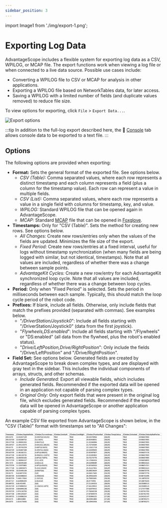 ```yaml
---
sidebar_position: 3
---
```


import Image1 from './img/export-1.png';

# Exporting Log Data

AdvantageScope includes a flexible system for exporting log data as a CSV, WPILOG, or MCAP file. The export functions work when viewing a log file or when connected to a live data source. Possible use cases include:

- Converting a WPILOG file to CSV or MCAP for analysis in other applications.
- Exporting a WPILOG file based on NetworkTables data, for later access.
- Saving a WPILOG with a limited number of fields (and duplicate values removed) to reduce file size.

To view options for exporting, click `File` > `Export Data...`.

<img src={Image1} alt="Export options" height="250" />

:::tip
In addition to the full-log export described here, the 💬 [Console](../tab-reference/console.md) tab allows console data to be exported to a text file.
:::

## Options

The following options are provided when exporting:

- **Format:** Sets the general format of the exported file. See options below.
  - _CSV (Table):_ Comma separated values, where each row represents a distinct timestamp and each column represents a field (plus a column for the timestamp value). Each row can represent a value in multiple fields.
  - _CSV (List):_ Comma separated values, where each row represents a value in a single field with columns for timestamp, key, and value.
  - _WPILOG:_ Standard WPILOG file that can be opened again in AdvantageScope.
  - _MCAP:_ Standard [MCAP](https://mcap.dev) file that can be opened in [Foxglove](https://foxglove.dev).
- **Timestamps:** Only for "CSV (Table)". Sets the method for creating new rows. See options below.
  - _All Changes:_ Create new rows/entries only when the values of the fields are updated. Minimizes the file size of the export.
  - _Fixed Period:_ Create new rows/entries at a fixed interval, useful for logs without timestamp synchronization (when many fields are being logged with similar, but not identical, timestamps). Note that all values are included, regardless of whether there was a change between sample points.
  - _AdvantageKit Cycles:_ Create a new row/entry for each AdvantageKit synchronized loop cycle. Note that all values are included, regardless of whether there was a change between loop cycles.
- **Period:** Only when "Fixed Period" is selected. Sets the period in milliseconds between each sample. Typically, this should match the loop cycle period of the robot code.
- **Prefixes:** If blank, include all fields. Otherwise, only include fields that match the prefixes provided (separated with commas). See examples below.
  - "_/DriverStation/Joystick0_": Include all fields starting with "/DriverStation/Joystick0" (data from the first joystick).
  - "_Flywheels,DS:enabled_": Include all fields starting with "/Flywheels" or "DS:enabled" (all data from the flywheel, plus the robot's enabled status).
  - "_Drive/LeftPosition,Drive/RightPosition_": Only include the fields "/Drive/LeftPosition" and "/Drive/RightPosition".
- **Field Set:** See options below. Generated fields are created by AdvantageScope to break down complex types, and are displayed with gray text in the sidebar. This includes the individual components of arrays, structs, and other schemas.
  - _Include Generated:_ Export all viewable fields, which includes generated fields. Recommended if the exported data will be opened in an application not capable of parsing complex types.
  - _Original Only:_ Only export fields that were present in the original log file, which excludes generated fields. Recommended if the exported data will be opened in AdvantageScope or another application capable of parsing complex types.

An example CSV file exported from AdvantageScope is shown below, in the "CSV (Table)" format with timestamps set to "All Changes":

![CSV table](./img/export-2.png)
